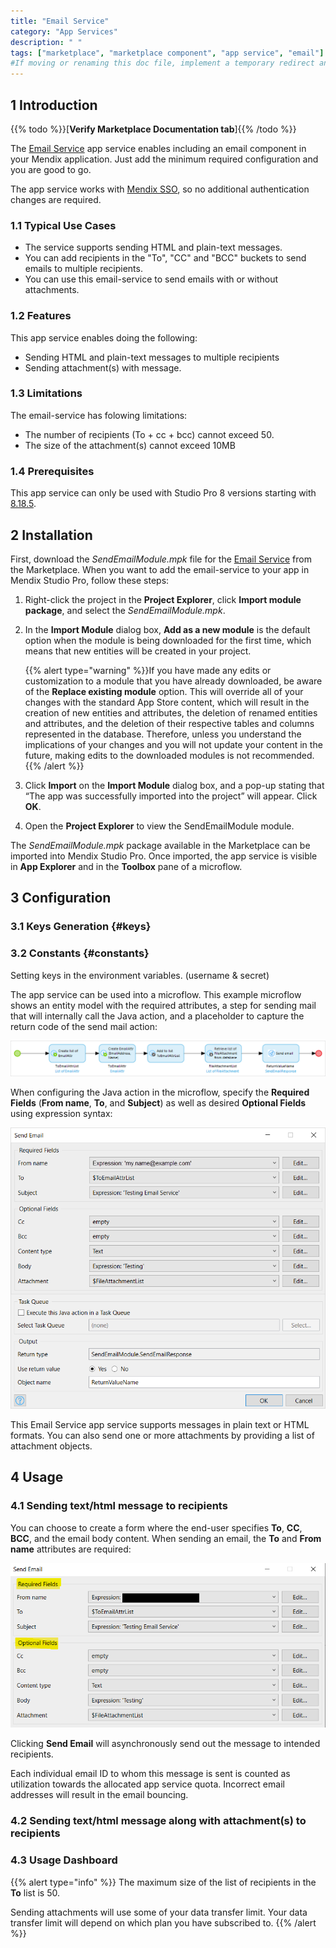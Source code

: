 ```yaml
---
title: "Email Service"
category: "App Services"
description: " "
tags: ["marketplace", "marketplace component", "app service", "email"]
#If moving or renaming this doc file, implement a temporary redirect and let the respective team know they should update the URL in the product. See Mapping to Products for more details. 
---
```


## 1 Introduction

{{% todo %}}[**Verify Marketplace Documentation tab**]{{% /todo %}}

The [Email Service](https://marketplace.mendix.com/link/component/118393) app service enables including an email component in your Mendix application. Just add the minimum required configuration and you are good to go.

The app service works with [Mendix SSO](/appstore/modules/mendix-sso), so no additional authentication changes are required.

### 1.1 Typical Use Cases

* The service supports sending HTML and plain-text messages.
* You can add recipients in the "To", "CC" and "BCC" buckets to send emails to multiple recipients. 
* You can use this email-service to send emails with or without attachments. 

### 1.2 Features

This app service enables doing the following:

* Sending HTML and plain-text messages to multiple recipients
* Sending attachment(s) with message.

### 1.3 Limitations
The email-service has folowing limitations:

*  The number of recipients (To + cc + bcc) cannot exceed 50.
*  The size of the attachment(s) cannot exceed 10MB 

### 1.4 Prerequisites
This app service can only be used with Studio Pro 8 versions starting with [8.18.5](../../releasenotes/studio-pro/8.18#8185).

## 2 Installation

First, download the *SendEmailModule.mpk* file for the [Email Service](https://marketplace.mendix.com/link/component/118393) from the Marketplace. When you want to add the email-service to your app in Mendix Studio Pro, follow these steps:

1. Right-click the project in the **Project Explorer**, click **Import module package**, and select the *SendEmailModule.mpk*. 
2.  In the **Import Module** dialog box, **Add as a new module** is the default option when the module is being downloaded for the first time, which means that new entities will be created in your project.
	
	{{% alert type="warning" %}}If you have made any edits or customization to a module that you have already downloaded, be aware of the **Replace existing module** option. This will override all of your changes with the standard App Store content, which will result in the creation of new entities and attributes, the deletion of renamed entities and attributes, and the deletion of their respective tables and columns represented in the database. Therefore, unless you understand the implications of your changes and you will not update your content in the future, making edits to the downloaded modules is not recommended.{{% /alert %}}

3. Click **Import** on the **Import Module** dialog box, and a pop-up stating that “The app was successfully imported into the project” will appear. Click **OK**.
4. Open the **Project Explorer** to view the SendEmailModule module.

The *SendEmailModule.mpk* package available in the Marketplace can be imported into Mendix Studio Pro. Once imported, the app service is visible in **App Explorer** and in the **Toolbox** pane of a microflow.

## 3 Configuration

### 3.1 Keys Generation {#keys}

### 3.2 Constants {#constants}


Setting keys in the environment variables. (username & secret)

The app service can be used into a microflow. This example microflow shows an entity model with the required attributes, a step for sending mail that will internally call the Java action, and a placeholder to capture the return code of the send mail action:

![](attachments/email-service/microflow.png)

When configuring the Java action in the microflow, specify the **Required Fields** (**From name**, **To**, and **Subject**) as well as desired **Optional Fields** using expression syntax:

![](attachments/email-service/java-action.png)

This Email Service app service supports messages in plain text or HTML formats. You can also send one or more attachments by providing a list of attachment objects.

## 4 Usage

### 4.1 Sending text/html message to recipients 

You can choose to create a form where the end-user specifies **To**, **CC**, **BCC**, and the email body content. When sending an email, the **To** and **From name** attributes are required:

![](attachments/email-service/attributes.png)

Clicking **Send Email** will asynchronously send out the message to intended recipients.

Each individual email ID to whom this message is sent is counted as utilization towards the allocated app service quota. Incorrect email addresses will result in the email bouncing.

### 4.2 Sending text/html message along with attachment(s) to recipients

### 4.3 Usage Dashboard

{{% alert type="info" %}}
The maximum size of the list of recipients in the **To** list is 50.

Sending attachments will use some of your data transfer limit. Your data transfer limit will depend on which plan you have subscribed to.
{{% /alert %}}

